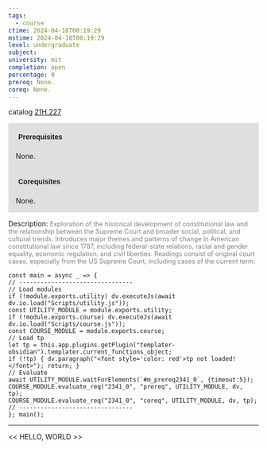 ```yaml
---
tags:
  - course
ctime: 2024-04-18T00:19:29
mstime: 2024-04-18T00:19:29
level: undergraduate
subject: 
university: mit
completion: open
percentage: 0
prereq: None.
coreq: None.
---
```


catalog [21H.227](http://student.mit.edu/catalog/m21Ha.html#21H.227)

<span style="display: block; padding: 15px; background-color: rgb(100, 100, 100, 0.2);"><font id="m_prereq2341_0" style="display: block; font-family: Arial, sans-serif; font-weight: bold; padding: 5px">Prerequisites</font><br><span id="prereq2341_0">None.</span></span>
<span style="display: block; padding: 15px; background-color: rgb(100, 100, 100, 0.2);"><font id="m_coreq2341_0" style="display: block; font-family: Arial, sans-serif; font-weight: bold; padding: 5px">Corequisites</font><br><span id="coreq2341_0">None.</span></span>

<font style="">Description:</font>
<font style="color: grey; font-size: 0.8rem;">Exploration of the historical development of constitutional law and the relationship between the Supreme Court and broader social, political, and cultural trends. Introduces major themes and patterns of change in American constitutional law since 1787, including federal-state relations, racial and gender equality, economic regulation, and civil liberties. Readings consist of original court cases, especially from the US Supreme Court, including cases of the current term.</font>

```dataviewjs
const main = async _ => {
// --------------------------------
// Load modules
if (!module.exports.utility) dv.executeJs(await dv.io.load("Scripts/utility.js"));
const UTILITY_MODULE = module.exports.utility;
if (!module.exports.course) dv.executeJs(await dv.io.load("Scripts/course.js"));
const COURSE_MODULE = module.exports.course;
// Load tp
let tp = this.app.plugins.getPlugin("templater-obsidian").templater.current_functions_object;
if (!tp) { dv.paragraph("<font style='color: red'>tp not loaded!</font>"); return; }
// Evaluate
await UTILITY_MODULE.waitForElements(`#m_prereq2341_0`, {timeout:5});
COURSE_MODULE.evaluate_req("2341_0", "prereq", UTILITY_MODULE, dv, tp);
COURSE_MODULE.evaluate_req("2341_0", "coreq", UTILITY_MODULE, dv, tp);
// --------------------------------
}; main();
```

---

<< HELLO, WORLD >>
